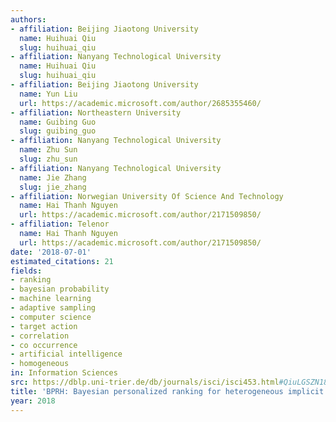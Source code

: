 ```yaml
---
authors:
- affiliation: Beijing Jiaotong University
  name: Huihuai Qiu
  slug: huihuai_qiu
- affiliation: Nanyang Technological University
  name: Huihuai Qiu
  slug: huihuai_qiu
- affiliation: Beijing Jiaotong University
  name: Yun Liu
  url: https://academic.microsoft.com/author/2685355460/
- affiliation: Northeastern University
  name: Guibing Guo
  slug: guibing_guo
- affiliation: Nanyang Technological University
  name: Zhu Sun
  slug: zhu_sun
- affiliation: Nanyang Technological University
  name: Jie Zhang
  slug: jie_zhang
- affiliation: Norwegian University Of Science And Technology
  name: Hai Thanh Nguyen
  url: https://academic.microsoft.com/author/2171509850/
- affiliation: Telenor
  name: Hai Thanh Nguyen
  url: https://academic.microsoft.com/author/2171509850/
date: '2018-07-01'
estimated_citations: 21
fields:
- ranking
- bayesian probability
- machine learning
- adaptive sampling
- computer science
- target action
- correlation
- co occurrence
- artificial intelligence
- homogeneous
in: Information Sciences
src: https://dblp.uni-trier.de/db/journals/isci/isci453.html#QiuLGSZN18
title: 'BPRH: Bayesian personalized ranking for heterogeneous implicit feedback'
year: 2018
---
```

